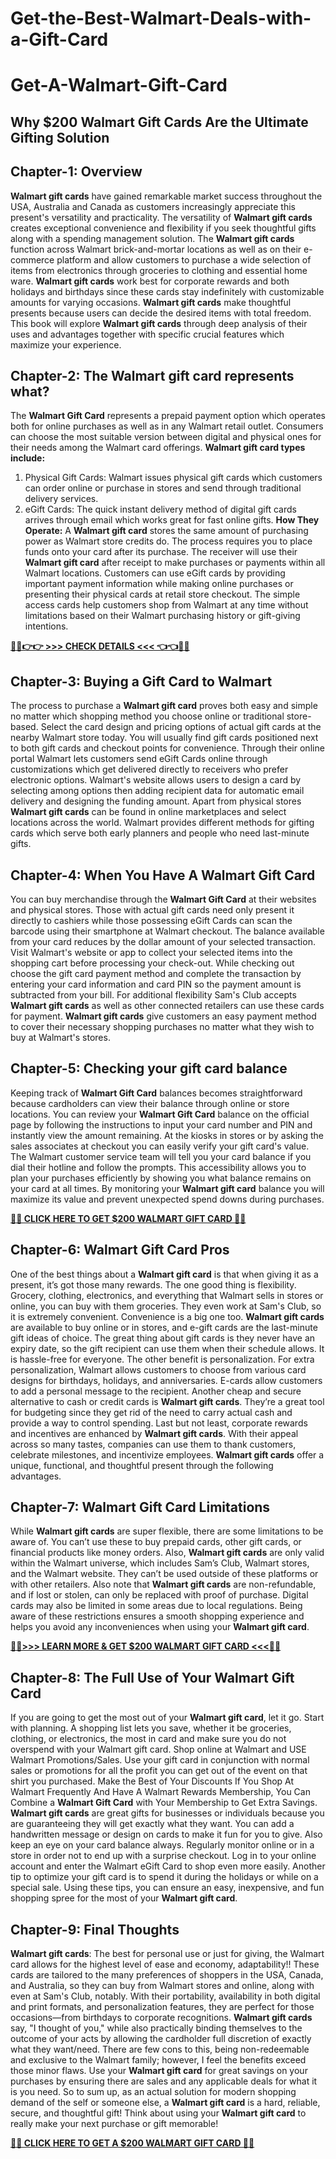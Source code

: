 # Get-the-Best-Walmart-Deals-with-a-Gift-Card
# Get-A-Walmart-Gift-Card
## Why $200 Walmart Gift Cards Are the Ultimate Gifting Solution

## Chapter-1: Overview
**Walmart gift cards** have gained remarkable market success throughout the USA, Australia and Canada as customers increasingly appreciate this present's versatility and practicality. The versatility of **Walmart gift cards** creates exceptional convenience and flexibility if you seek thoughtful gifts along with a spending management solution. The **Walmart gift cards** function across Walmart brick-and-mortar locations as well as on their e-commerce platform and allow customers to purchase a wide selection of items from electronics through groceries to clothing and essential home ware.
**Walmart gift cards** work best for corporate rewards and both holidays and birthdays since these cards stay indefinitely with customizable amounts for varying occasions. **Walmart gift cards** make thoughtful presents because users can decide the desired items with total freedom. This book will explore **Walmart gift cards** through deep analysis of their uses and advantages together with specific crucial features which maximize your experience.

## Chapter-2: The Walmart gift card represents what?
The **Walmart Gift Card** represents a prepaid payment option which operates both for online purchases as well as in any Walmart retail outlet. Consumers can choose the most suitable version between digital and physical ones for their needs among the Walmart card offerings.
**Walmart gift card types include:**
1)	Physical Gift Cards: Walmart issues physical gift cards which customers can order online or purchase in stores and send through traditional delivery services.
2)	eGift Cards: The quick instant delivery method of digital gift cards arrives through email which works great for fast online gifts.
**How They Operate:**
A **Walmart gift card** stores the same amount of purchasing power as Walmart store credits do. The process requires you to place funds onto your card after its purchase. The receiver will use their **Walmart gift card** after receipt to make purchases or payments within all Walmart locations. Customers can use eGift cards by providing important payment information while making online purchases or presenting their physical cards at retail store checkout.
The simple access cards help customers shop from Walmart at any time without limitations based on their Walmart purchasing history or gift-giving intentions.


**[🔴🔴👉👉 >>> CHECK DETAILS <<< 👈👈🔴🔴](https://dgkview.com/why-walmart-gift-cards-are-the-ultimate-gifting-solution/)**

## Chapter-3: Buying a Gift Card to Walmart
The process to purchase a **Walmart gift card** proves both easy and simple no matter which shopping method you choose online or traditional store-based. Select the card design and pricing options of actual gift cards at the nearby Walmart store today. You will usually find gift cards positioned next to both gift cards and checkout points for convenience.
Through their online portal Walmart lets customers send eGift Cards online through customizations which get delivered directly to receivers who prefer electronic options. Walmart's website allows users to design a card by selecting among options then adding recipient data for automatic email delivery and designing the funding amount.
Apart from physical stores **Walmart gift cards** can be found in online marketplaces and select locations across the world. Walmart provides different methods for gifting cards which serve both early planners and people who need last-minute gifts.
## Chapter-4: When You Have A Walmart Gift Card
You can buy merchandise through the **Walmart Gift Card** at their websites and physical stores. Those with actual gift cards need only present it directly to cashiers while those possessing eGift Cards can scan the barcode using their smartphone at Walmart checkout. The balance available from your card reduces by the dollar amount of your selected transaction.
Visit Walmart's website or app to collect your selected items into the shopping cart before processing your check-out. While checking out choose the gift card payment method and complete the transaction by entering your card information and card PIN so the payment amount is subtracted from your bill.
For additional flexibility Sam's Club accepts **Walmart gift cards** as well as other connected retailers can use these cards for payment. **Walmart gift cards** give customers an easy payment method to cover their necessary shopping purchases no matter what they wish to buy at Walmart's stores.
## Chapter-5: Checking your gift card balance
Keeping track of **Walmart Gift Card** balances becomes straightforward because cardholders can view their balance through online or store locations. You can review your **Walmart Gift Card** balance on the official page by following the instructions to input your card number and PIN and instantly view the amount remaining.
At the kiosks in stores or by asking the sales associates at checkout you can easily verify your gift card's value. The Walmart customer service team will tell you your card balance if you dial their hotline and follow the prompts.
This accessibility allows you to plan your purchases efficiently by showing you what balance remains on your card at all times. By monitoring your **Walmart gift card** balance you will maximize its value and prevent unexpected spend downs during purchases.

**[🔴🔴 CLICK HERE TO GET $200 WALMART GIFT CARD 🔴🔴](https://dgkview.com/why-walmart-gift-cards-are-the-ultimate-gifting-solution/)**

## Chapter-6: Walmart Gift Card Pros
One of the best things about a **Walmart gift card** is that when giving it as a present, it’s got those many rewards. The one good thing is flexibility. Grocery, clothing, electronics, and everything that Walmart sells in stores or online, you can buy with them groceries. They even work at Sam's Club, so it is extremely convenient.
Convenience is a big one too. **Walmart gift cards** are available to buy online or in stores, and e-gift cards are the last-minute gift ideas of choice. The great thing about gift cards is they never have an expiry date, so the gift recipient can use them when their schedule allows. It is hassle-free for everyone.
The other benefit is personalization. For extra personalization, Walmart allows customers to choose from various card designs for birthdays, holidays, and anniversaries. E-cards allow customers to add a personal message to the recipient.
Another cheap and secure alternative to cash or credit cards is **Walmart gift cards**. They’re a great tool for budgeting since they get rid of the need to carry actual cash and provide a way to control spending.
Last but not least, corporate rewards and incentives are enhanced by **Walmart gift cards**. With their appeal across so many tastes, companies can use them to thank customers, celebrate milestones, and incentivize employees.
**Walmart gift cards** offer a unique, functional, and thoughtful present through the following advantages.

## Chapter-7: Walmart Gift Card Limitations
While **Walmart gift cards** are super flexible, there are some limitations to be aware of. You can’t use these to buy prepaid cards, other gift cards, or financial products like money orders.
Also, **Walmart gift cards** are only valid within the Walmart universe, which includes Sam’s Club, Walmart stores, and the Walmart website. They can’t be used outside of these platforms or with other retailers.
Also note that **Walmart gift cards** are non-refundable, and if lost or stolen, can only be replaced with proof of purchase. Digital cards may also be limited in some areas due to local regulations.
Being aware of these restrictions ensures a smooth shopping experience and helps you avoid any inconveniences when using your **Walmart gift card**.

**[️🔴🔴>>> LEARN MORE & GET $200 WALMART GIFT CARD ️<<<🔴🔴](https://dgkview.com/why-walmart-gift-cards-are-the-ultimate-gifting-solution/)**

## Chapter-8: The Full Use of Your Walmart Gift Card
If you are going to get the most out of your **Walmart gift card**, let it go. Start with planning. A shopping list lets you save, whether it be groceries, clothing, or electronics, the most in card and make sure you do not overspend with your Walmart gift card.
Shop online at Walmart and USE Walmart Promotions/Sales. Use your gift card in conjunction with normal sales or promotions for all the profit you can get out of the event on that shirt you purchased.
Make the Best of Your Discounts If You Shop At Walmart Frequently And Have A Walmart Rewards Membership, You Can Combine a **Walmart Gift Card** with Your Membership to Get Extra Savings.
**Walmart gift cards** are great gifts for businesses or individuals because you are guaranteeing they will get exactly what they want. You can add a handwritten message or design on cards to make it fun for you to give.
Also keep an eye on your card balance always. Regularly monitor online or in a store in order not to end up with a surprise checkout. Log in to your online account and enter the Walmart eGift Card to shop even more easily.
Another tip to optimize your gift card is to spend it during the holidays or while on a special sale. Using these tips, you can ensure an easy, inexpensive, and fun shopping spree for the most of your **Walmart gift card**.

## Chapter-9: Final Thoughts
**Walmart gift cards**: The best for personal use or just for giving, the Walmart card allows for the highest level of ease and economy, adaptability!! These cards are tailored to the many preferences of shoppers in the USA, Canada, and Australia, so they can buy from Walmart stores and online, along with even at Sam's Club, notably.
With their portability, availability in both digital and print formats, and personalization features, they are perfect for those occasions—from birthdays to corporate recognitions. **Walmart gift cards** say, "I thought of you," while also practically binding themselves to the outcome of your acts by allowing the cardholder full discretion of exactly what they want/need.
There are few cons to this, being non-redeemable and exclusive to the Walmart family; however, I feel the benefits exceed those minor flaws. Use your **Walmart gift card** for great savings on your purchases by ensuring there are sales and any applicable deals for what it is you need.
So to sum up, as an actual solution for modern shopping demand of the self or someone else, a **Walmart gift card** is a hard, reliable, secure, and thoughtful gift!
Think about using your **Walmart gift card** to really make your next purchase or gift memorable!

**[🔴🔴 CLICK HERE TO GET A $200 WALMART GIFT CARD 🔴🔴](https://dgkview.com/why-walmart-gift-cards-are-the-ultimate-gifting-solution/)**
